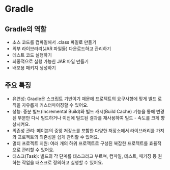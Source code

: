 # Gradle

## Gradle의 역할

- 소스 코드를 컴파일해서 .class 파일로 만들기
- 외부 라이브러리(JAR 파일들) 다운로드하고 관리하기
- 테스트 코드 실행하기
- 최종적으로 실행 가능한 JAR 파일 만들기
- 배포용 패키지 생성하기

## 주요 특징

- 유연성: Gradle은 스크립트 기반이기 때문에 프로젝트의 요구사항에 맞게 빌드 로직을 자유롭게 커스터마이징할 수 있어요.
- 성능: 증분 빌드(Incremental Build)와 빌드 캐시(Build Cache) 기능을 통해 변경된 부분만 다시 빌드하거나 이전에 빌드된 결과를 재사용하여 빌드 - 속도를 크게 향상시켜요.
- 의존성 관리: 메이븐의 중앙 저장소를 포함한 다양한 저장소에서 라이브러리를 가져와 프로젝트의 의존성을 쉽게 관리할 수 있어요.
- 멀티 프로젝트 지원: 여러 개의 하위 프로젝트로 구성된 복잡한 프로젝트를 효율적으로 관리할 수 있어요.
- 태스크(Task): 빌드의 각 단계를 태스크라고 부르며, 컴파일, 테스트, 패키징 등 원하는 작업을 태스크로 정의하고 실행할 수 있어요.
